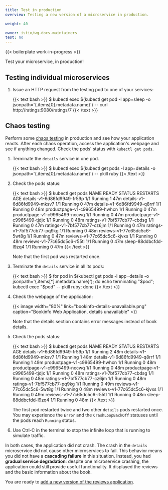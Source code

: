 ```yaml
---
title: Test in production
overview: Testing a new version of a microservice in production.

weight: 40

owner: istio/wg-docs-maintainers
test: no
---
```


{{< boilerplate work-in-progress >}}

Test your microservice, in production!

## Testing individual microservices

1.  Issue an HTTP request from the testing pod to one of your services:

    {{< text bash >}}
    $ kubectl exec $(kubectl get pod -l app=sleep -o jsonpath='{.items[0].metadata.name}') -- curl http://ratings:9080/ratings/7
    {{< /text >}}

## Chaos testing

Perform some [chaos testing](http://www.boyter.org/2016/07/chaos-testing-engineering/)
in production and see how your application reacts. After each chaos operation,
access the application's webpage and see if anything changed. Check
the pods' status with `kubectl get pods`.

1.  Terminate the `details` service in one pod.

    {{< text bash >}}
    $ kubectl exec $(kubectl get pods -l app=details -o jsonpath='{.items[0].metadata.name}') -- pkill ruby
    {{< /text >}}

1.  Check the pods status:

    {{< text bash >}}
    $ kubectl get pods
    NAME                            READY   STATUS    RESTARTS   AGE
    details-v1-6d86fd9949-fr59p     1/1     Running   1          47m
    details-v1-6d86fd9949-mksv7     1/1     Running   0          47m
    details-v1-6d86fd9949-q8rrf     1/1     Running   0          48m
    productpage-v1-c9965499-hwhcn   1/1     Running   0          47m
    productpage-v1-c9965499-nccwq   1/1     Running   0          47m
    productpage-v1-c9965499-tjdjx   1/1     Running   0          48m
    ratings-v1-7bf577cb77-cbdsg     1/1     Running   0          47m
    ratings-v1-7bf577cb77-cz6jm     1/1     Running   0          47m
    ratings-v1-7bf577cb77-pq9kg     1/1     Running   0          48m
    reviews-v1-77c65dc5c6-5wt8g     1/1     Running   0          47m
    reviews-v1-77c65dc5c6-kjvxs     1/1     Running   0          48m
    reviews-v1-77c65dc5c6-r55tl     1/1     Running   0          47m
    sleep-88ddbcfdd-l9zq4           1/1     Running   0          47m
    {{< /text >}}

    Note that the first pod was restarted once.

1.  Terminate the `details` service in all its pods:

    {{< text bash >}}
    $ for pod in $(kubectl get pods -l app=details -o jsonpath='{.items[*].metadata.name}'); do echo terminating "$pod"; kubectl exec "$pod" -- pkill ruby; done
    {{< /text >}}

1.  Check the webpage of the application:

    {{< image width="80%"
        link="bookinfo-details-unavailable.png"
        caption="Bookinfo Web Application, details unavailable"
        >}}

    Note that the details section contains error messages instead of book details.

1.  Check the pods status:

    {{< text bash >}}
    $ kubectl get pods
    NAME                            READY   STATUS    RESTARTS   AGE
    details-v1-6d86fd9949-fr59p     1/1     Running   2          48m
    details-v1-6d86fd9949-mksv7     1/1     Running   1          48m
    details-v1-6d86fd9949-q8rrf     1/1     Running   1          49m
    productpage-v1-c9965499-hwhcn   1/1     Running   0          48m
    productpage-v1-c9965499-nccwq   1/1     Running   0          48m
    productpage-v1-c9965499-tjdjx   1/1     Running   0          48m
    ratings-v1-7bf577cb77-cbdsg     1/1     Running   0          48m
    ratings-v1-7bf577cb77-cz6jm     1/1     Running   0          48m
    ratings-v1-7bf577cb77-pq9kg     1/1     Running   0          49m
    reviews-v1-77c65dc5c6-5wt8g     1/1     Running   0          48m
    reviews-v1-77c65dc5c6-kjvxs     1/1     Running   0          49m
    reviews-v1-77c65dc5c6-r55tl     1/1     Running   0          48m
    sleep-88ddbcfdd-l9zq4           1/1     Running   0          48m
    {{< /text >}}

    The first pod restarted twice and two other `details` pods
    restarted once. You may experience the `Error` and the
    `CrashLoopBackOff` statuses until the pods reach `Running` status.

1. Use Ctrl-C in the terminal to stop the infinite loop that is running to simulate traffic.

In both cases, the application did not crash. The crash in the `details`
microservice did not cause other microservices to fail. This behavior means you
did not have a **cascading failure** in this situation. Instead, you had
**gradual service degradation**: despite one microservice crashing, the
application could still provide useful functionality. It displayed the reviews
and the basic information about the book.

You are ready to
[add a new version of the reviews application](/docs/examples/microservices-istio/add-new-microservice-version).
